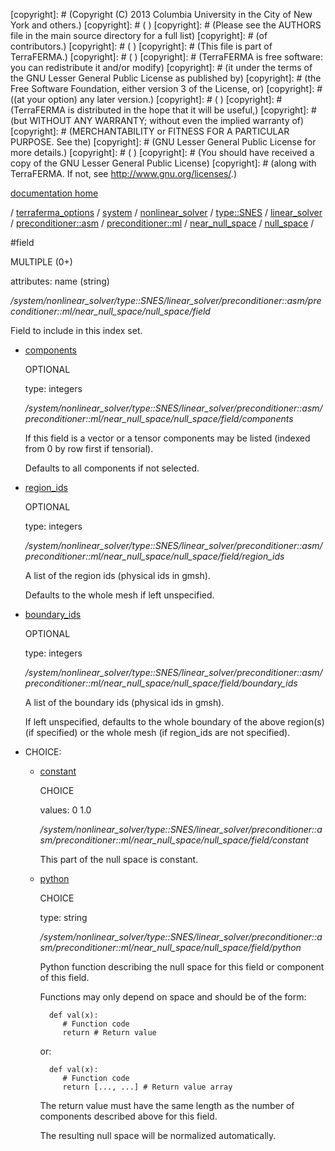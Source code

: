 [copyright]: # (Copyright (C) 2013 Columbia University in the City of New York and others.)
[copyright]: # ( )
[copyright]: # (Please see the AUTHORS file in the main source directory for a full list)
[copyright]: # (of contributors.)
[copyright]: # ( )
[copyright]: # (This file is part of TerraFERMA.)
[copyright]: # ( )
[copyright]: # (TerraFERMA is free software: you can redistribute it and/or modify)
[copyright]: # (it under the terms of the GNU Lesser General Public License as published by)
[copyright]: # (the Free Software Foundation, either version 3 of the License, or)
[copyright]: # ((at your option) any later version.)
[copyright]: # ( )
[copyright]: # (TerraFERMA is distributed in the hope that it will be useful,)
[copyright]: # (but WITHOUT ANY WARRANTY; without even the implied warranty of)
[copyright]: # (MERCHANTABILITY or FITNESS FOR A PARTICULAR PURPOSE. See the)
[copyright]: # (GNU Lesser General Public License for more details.)
[copyright]: # ( )
[copyright]: # (You should have received a copy of the GNU Lesser General Public License)
[copyright]: # (along with TerraFERMA. If not, see <http://www.gnu.org/licenses/>.)

[documentation home](Documentation)

/ [terraferma_options](../../../../../../../../../terraferma_options) / [system](../../../../../../../../system) / [nonlinear_solver](../../../../../../../nonlinear_solver) / [type::SNES](../../../../../../type__SNES) / [linear_solver](../../../../../linear_solver) / [preconditioner::asm](../../../../preconditioner__asm) / [preconditioner::ml](../../../preconditioner__ml) / [near_null_space](../../near_null_space) / [null_space](../null_space) /

#field

MULTIPLE (0+) 

attributes: name (string) 

*/system/nonlinear_solver/type::SNES/linear_solver/preconditioner::asm/preconditioner::ml/near_null_space/null_space/field*

Field to include in this index set.

* [components](field/components "child")

    OPTIONAL 

    type: integers

    */system/nonlinear_solver/type::SNES/linear_solver/preconditioner::asm/preconditioner::ml/near_null_space/null_space/field/components*

    If this field is a vector or a tensor components may be listed (indexed from 0 by row first if tensorial).
    
    Defaults to all components if not selected.

* [region_ids](field/region_ids "child")

    OPTIONAL 

    type: integers

    */system/nonlinear_solver/type::SNES/linear_solver/preconditioner::asm/preconditioner::ml/near_null_space/null_space/field/region_ids*

    A list of the region ids (physical ids in gmsh).
    
    Defaults to the whole mesh if left unspecified.

* [boundary_ids](field/boundary_ids "child")

    OPTIONAL 

    type: integers

    */system/nonlinear_solver/type::SNES/linear_solver/preconditioner::asm/preconditioner::ml/near_null_space/null_space/field/boundary_ids*

    A list of the boundary ids (physical ids in gmsh).
    
    If left unspecified, defaults to the whole boundary of the above region(s) (if specified) or the whole mesh (if region_ids are not specified).

* CHOICE:
    * [constant](field/constant "child")

        CHOICE 

        values: 0 1.0

        */system/nonlinear_solver/type::SNES/linear_solver/preconditioner::asm/preconditioner::ml/near_null_space/null_space/field/constant*

        This part of the null space is constant.

    * [python](field/python "child")

        CHOICE 

        type: string

        */system/nonlinear_solver/type::SNES/linear_solver/preconditioner::asm/preconditioner::ml/near_null_space/null_space/field/python*

        Python function describing the null space for this field or component of this field.
        
        Functions may only depend on space and should be of the form:
        
            def val(x):
               # Function code
               return # Return value
        
        or:
        
            def val(x):
               # Function code
               return [..., ...] # Return value array
        
        The return value must have the same length as the number of components described above for this field.
        
        The resulting null space will be normalized automatically.

[autogenerated]: # (This file was automatically generated from the schema file:/home/cwilson/repos/github/TerraFERMA/TerraFERMA/buckettools/schemas/solvers.rng.)

